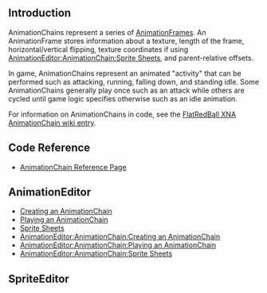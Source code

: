 ## Introduction

AnimationChains represent a series of [AnimationFrames](/frb/docs/index.php?title=AnimationEditor:AnimationFrame.md "AnimationEditor:AnimationFrame"). An AnimationFrame stores information about a texture, length of the frame, horizontal/vertical flipping, texture coordinates if using [AnimationEditor:AnimationChain:Sprite Sheets](/frb/docs/index.php?title=AnimationEditor:AnimationChain:Sprite_Sheets.md "AnimationEditor:AnimationChain:Sprite Sheets"), and parent-relative offsets.

In game, AnimationChains represent an animated "activity" that can be performed such as attacking, running, falling down, and standing idle. Some AnimationChains generally play once such as an attack while others are cycled until game logic specifies otherwise such as an idle animation.

For information on AnimationChains in code, see the [FlatRedBall XNA AnimationChain wiki entry](/frb/docs/index.php?title=FlatRedBall.Graphics.Animation.AnimationChain.md).

## Code Reference

-   [AnimationChain Reference Page](/frb/docs/index.php?title=FlatRedBall.Graphics.Animation.AnimationChain.md "FlatRedBall.Graphics.Animation.AnimationChain")

## AnimationEditor

-   [Creating an AnimationChain](/frb/docs/index.php?title=AnimationEditor:AnimationChain:Creating_an_AnimationChain.md "AnimationEditor:AnimationChain:Creating an AnimationChain")
-   [Playing an AnimationChain](/frb/docs/index.php?title=AnimationEditor:AnimationChain:Playing_an_AnimationChain.md "AnimationEditor:AnimationChain:Playing an AnimationChain")
-   [Sprite Sheets](/frb/docs/index.php?title=AnimationEditor:AnimationChain:Sprite_Sheets.md "AnimationEditor:AnimationChain:Sprite Sheets")
-   [AnimationEditor:AnimationChain:Creating an AnimationChain](/frb/docs/index.php?title=AnimationEditor:AnimationChain:Creating_an_AnimationChain.md "AnimationEditor:AnimationChain:Creating an AnimationChain")
-   [AnimationEditor:AnimationChain:Playing an AnimationChain](/frb/docs/index.php?title=AnimationEditor:AnimationChain:Playing_an_AnimationChain.md "AnimationEditor:AnimationChain:Playing an AnimationChain")
-   [AnimationEditor:AnimationChain:Sprite Sheets](/frb/docs/index.php?title=AnimationEditor:AnimationChain:Sprite_Sheets.md "AnimationEditor:AnimationChain:Sprite Sheets")

## SpriteEditor
